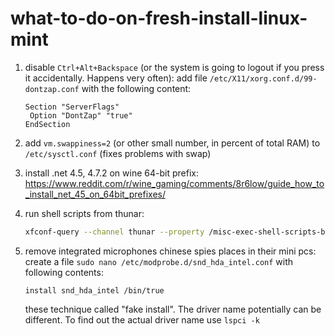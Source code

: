 # what-to-do-on-fresh-install-linux-mint

1. disable `Ctrl+Alt+Backspace` (or the system is going to logout if you press it accidentally. Happens very often):
   add file `/etc/X11/xorg.conf.d/99-dontzap.conf` with the following content:
   ```
   Section "ServerFlags"
    Option "DontZap" "true"
   EndSection
   ```

2. add `vm.swappiness=2` (or other small number, in percent of total RAM) to `/etc/sysctl.conf` (fixes problems with swap)

3. install .net 4.5, 4.7.2 on wine 64-bit prefix: https://www.reddit.com/r/wine_gaming/comments/8r6low/guide_how_to_install_net_45_on_64bit_prefixes/

4. run shell scripts from thunar:
   ```sh
   xfconf-query --channel thunar --property /misc-exec-shell-scripts-by-default --create --type bool --set true
   ```
5. remove integrated microphones chinese spies places in their mini pcs:
   create a file `sudo nano /etc/modprobe.d/snd_hda_intel.conf` with following contents:
   ```
   install snd_hda_intel /bin/true
   ```
   these technique called "fake install".
   The driver name potentially can be different. To find out the actual driver name use `lspci -k`
   
